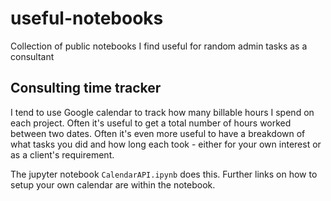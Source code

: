 # useful-notebooks
Collection of public notebooks I find useful for random admin tasks as a consultant

## Consulting time tracker

I tend to use Google calendar to track how many billable hours I spend on each project. Often it's useful to get a total number of hours worked between two dates. Often it's even more useful to have a breakdown of what tasks you did and how long each took - either for your own interest or as a client's requirement.

The jupyter notebook ``CalendarAPI.ipynb`` does this. Further links on how to setup your own calendar are within the notebook.
